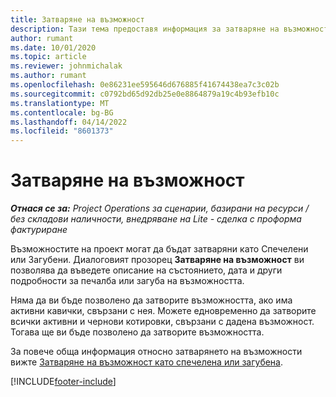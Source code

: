 ```yaml
---
title: Затваряне на възможност
description: Тази тема предоставя информация за затваряне на възможност по проект.
author: rumant
ms.date: 10/01/2020
ms.topic: article
ms.reviewer: johnmichalak
ms.author: rumant
ms.openlocfilehash: 0e86231ee595646d676885f41674438ea7c3c02b
ms.sourcegitcommit: c0792bd65d92db25e0e8864879a19c4b93efb10c
ms.translationtype: MT
ms.contentlocale: bg-BG
ms.lasthandoff: 04/14/2022
ms.locfileid: "8601373"
---
```

# <a name="close-an-opportunity"></a>Затваряне на възможност

_**Отнася се за:** Project Operations за сценарии, базирани на ресурси / без складови наличности, внедряване на Lite - сделка с проформа фактуриране_

Възможностите на проект могат да бъдат затваряни като Спечелени или Загубени. Диалоговият прозорец **Затваряне на възможност** ви позволява да въведете описание на състоянието, дата и други подробности за печалба или загуба на възможността.

Няма да ви бъде позволено да затворите възможността, ако има активни кавички, свързани с нея. Можете едновременно да затворите всички активни и чернови котировки, свързани с дадена възможност. Тогава ще ви бъде позволено да затворите възможността.

За повече обща информация относно затварянето на възможности вижте [Затваряне на възможност като спечелена или загубена](/dynamics365/sales-enterprise/close-opportunity-won-lost-sales).


[!INCLUDE[footer-include](../includes/footer-banner.md)]